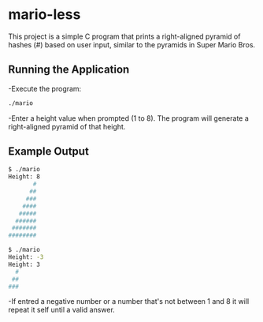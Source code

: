 # **mario-less**

This project is a simple C program that prints a right-aligned pyramid of hashes (#) based on user input, similar to the pyramids in Super Mario Bros.

## Running the Application

-Execute the program:

   ```bash
./mario
   ```

-Enter a height value when prompted (1 to 8). The program will generate a right-aligned pyramid of that height.

## Example Output

   ```bash
$ ./mario
Height: 8
          #
         ##
        ###
       ####
      #####
     ######
    #######
########

$ ./mario
Height: -3
Height: 3
     #
    ##
###
   ```
-If entred a negative number or a number that's not between 1 and 8 it will repeat it self until a valid answer.
